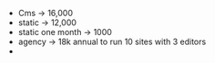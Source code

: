 - Cms -> 16,000
- static -> 12,000
- static one month -> 1000
- agency -> 18k annual to run 10 sites with 3 editors
-